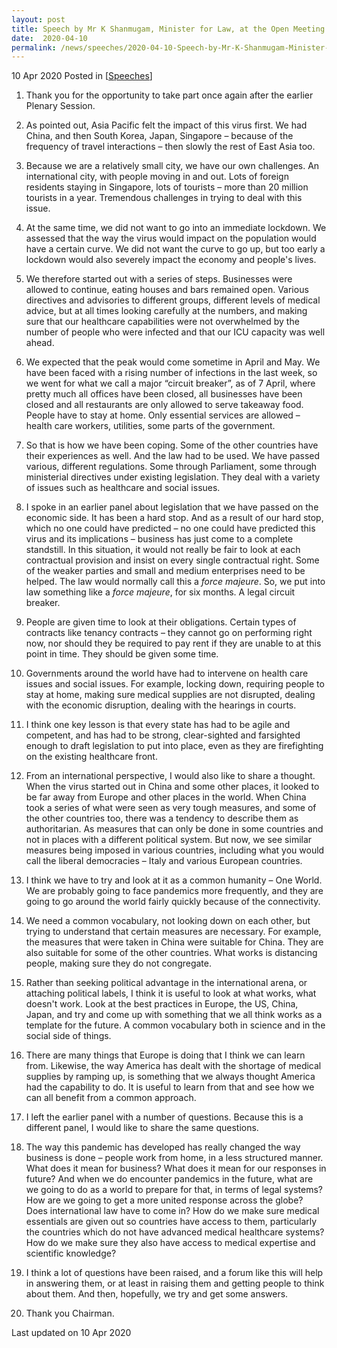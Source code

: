 ```yaml
---
layout: post
title: Speech by Mr K Shanmugam, Minister for Law, at the Open Meeting of Ministers of Justice, St. Petersburg International Legal Forum: Rule of Corona
date:  2020-04-10
permalink: /news/speeches/2020-04-10-Speech-by-Mr-K-Shanmugam-Minister-for-Law-at-the-Open-Meeting-of-Ministers-of-Justice-SPILF-Rule-of-Corona
---
```


10 Apr 2020 Posted in [[Speeches](/news/speeches)]

1. Thank you for the opportunity to take part once again after the earlier Plenary Session.

2. As pointed out, Asia Pacific felt the impact of this virus first. We had China, and then South Korea, Japan, Singapore – because of the frequency of travel interactions – then slowly the rest of East Asia too.

3. Because we are a relatively small city, we have our own challenges. An international city, with people moving in and out. Lots of foreign residents staying in Singapore, lots of tourists – more than 20 million tourists in a year. Tremendous challenges in trying to deal with this issue.

4. At the same time, we did not want to go into an immediate lockdown. We assessed that the way the virus would impact on the population would have a certain curve. We did not want the curve to go up, but too early a lockdown would also severely impact the economy and people's lives.

5. We therefore started out with a series of steps. Businesses were allowed to continue, eating houses and bars remained open. Various directives and advisories to different groups, different levels of medical advice, but at all times looking carefully at the numbers, and making sure that our healthcare capabilities were not overwhelmed by the number of people who were infected and that our ICU capacity was well ahead.

6. We expected that the peak would come sometime in April and May. We have been faced with a rising number of infections in the last week, so we went for what we call a major “circuit breaker”, as of 7 April, where pretty much all offices have been closed, all businesses have been closed and all restaurants are only allowed to serve takeaway food. People have to stay at home. Only essential services are allowed – health care workers, utilities, some parts of the government.

7. So that is how we have been coping. Some of the other countries have their experiences as well. And the law had to be used. We have passed various, different regulations. Some through Parliament, some through ministerial directives under existing legislation. They deal with a variety of issues such as healthcare and social issues.

8. I spoke in an earlier panel about legislation that we have passed on the economic side. It has been a hard stop. And as a result of our hard stop, which no one could have predicted – no one could have predicted this virus and its implications – business has just come to a complete standstill. In this situation, it would not really be fair to look at each contractual provision and insist on every single contractual right. Some of the weaker parties and small and medium enterprises need to be helped. The law would normally call this a <i>force majeure</i>. So, we put into law something like a <i>force majeure</i>, for six months. A legal circuit breaker.

9. People are given time to look at their obligations. Certain types of contracts like tenancy contracts – they cannot go on performing right now, nor should they be required to pay rent if they are unable to at this point in time. They should be given some time.

10. Governments around the world have had to intervene on health care issues and social issues. For example, locking down, requiring people to stay at home, making sure medical supplies are not disrupted, dealing with the economic disruption, dealing with the hearings in courts.

11. I think one key lesson is that every state has had to be agile and competent, and has had to be strong, clear-sighted and farsighted enough to draft legislation to put into place, even as they are firefighting on the existing healthcare front.

12. From an international perspective, I would also like to share a thought. When the virus started out in China and some other places, it looked to be far away from Europe and other places in the world. When China took a series of what were seen as very tough measures, and some of the other countries too, there was a tendency to describe them as authoritarian. As measures that can only be done in some countries and not in places with a different political system. But now, we see similar measures being imposed in various countries, including what you would call the liberal democracies – Italy and various European countries.

13. I think we have to try and look at it as a common humanity – One World. We are probably going to face pandemics more frequently, and they are going to go around the world fairly quickly because of the connectivity.

14. We need a common vocabulary, not looking down on each other, but trying to understand that certain measures are necessary. For example, the measures that were taken in China were suitable for China. They are also suitable for some of the other countries. What works is distancing people, making sure they do not congregate.

15. Rather than seeking political advantage in the international arena, or attaching political labels, I think it is useful to look at what works, what doesn't work. Look at the best practices in Europe, the US, China, Japan, and try and come up with something that we all think works as a template for the future. A common vocabulary both in science and in the social side of things.

16. There are many things that Europe is doing that I think we can learn from. Likewise, the way America has dealt with the shortage of medical supplies by ramping up, is something that we always thought America had the capability to do. It is useful to learn from that and see how we can all benefit from a common approach.

17. I left the earlier panel with a number of questions. Because this is a different panel, I would like to share the same questions.

18. The way this pandemic has developed has really changed the way business is done – people work from home, in a less structured manner. What does it mean for business? What does it mean for our responses in future? And when we do encounter pandemics in the future, what are we going to do as a world to prepare for that, in terms of legal systems? How are we going to get a more united response across the globe? Does international law have to come in? How do we make sure medical essentials are given out so countries have access to them, particularly the countries which do not have advanced medical healthcare systems? How do we make sure they also have access to medical expertise and scientific knowledge?

19. I think a lot of questions have been raised, and a forum like this will help in answering them, or at least in raising them and getting people to think about them. And then, hopefully, we try and get some answers.

20. Thank you Chairman.

<p class="right-side-updated">Last updated on 10 Apr 2020</p>
